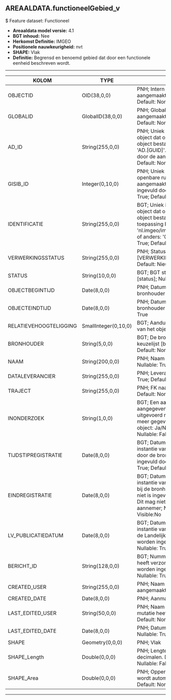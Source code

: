## AREAALDATA.functioneelGebied_v

$ Feature dataset: Functioneel


* __Areaaldata model versie:__ 4.1
* __BGT inhoud:__ Nee
* __Herkomst Definitie:__ IMGEO
* __Positionele nauwkeurigheid:__ nvt
* __SHAPE:__ Vlak
* __Definitie:__ Begrensd en benoemd gebied dat door een functionele eenheid beschreven wordt.

***

|KOLOM                           |TYPE          	    |DEFINITIE|
|------                          |----                  |-----    |
|OBJECTID                        |OID(38,0,0)           |PNH; Intern ArcGIS Identificatienummer, aangemaakt door ArcGIS; Nullable: False; Default: None|
|GLOBALID                        |GlobalID(38,0,0)      |PNH; Global Unique Identifier,  aangemaakt door ArcGIS; Nullable: False; Default: None|
|AD_ID                           |String(255,0,0)       |PNH; Uniek identificatienummer voor het object dat onveranderlijk is zolang het object bestaat in Areaaldata: in format 'AD.[GUID]'. Dit moet worden ingevuld door de aannemer; Nullable: False; Default: None|
|GISIB_ID                        |Integer(0,10,0)       |PNH; Uniek Identificatienummer beheer openbare ruimte (GISIB), wordt aangemaakt in GISIB en mag niet worden ingevuld door de aannemer; Nullable: True; Default: None|
|IDENTIFICATIE                   |String(255,0,0)       |BGT; Uniek identificatienummer voor het object dat onveranderlijk is zolang het object bestaat: bevat indien van toepassing BGT/IMKL ID in format 'nl.imgeo/imkl.bronhouderscode.LokaalID' of anders: '00000'.LokaalID; Nullable: True; Default: None|
|VERWERKINGSSTATUS               |String(255,0,0)       |PNH; Status van de gegevens; keuzelijst [VERWERKINGSSTATUS]; Nullable: False; Default: Nieuw|
|STATUS                          |String(10,0,0)        |BGT; BGT status van het object; keuzelijst [status]; Nullable: False; Default: None|
|OBJECTBEGINTIJD                 |Date(8,0,0)           |PNH; Datum waarop het object bij de bronhouder is ontstaan; Nullable: True|
|OBJECTEINDTIJD                  |Date(8,0,0)           |PNH; Datum waarop het object bij de bronhouder niet meer geldig is; Nullable: True|
|RELATIEVEHOOGTELIGGING          |SmallInteger(0,10,0)  |BGT; Aanduiding voor de relatieve hoogte van het object; Nullable: False; Default: 0|
|BRONHOUDER                      |String(5,0,0)         |BGT; De bronhoudercode van het object; keuzelijst [bronhouder]; Nullable: False; Default: None|
|NAAM                            |String(200,0,0)       |PNH; Naam van het functionele gebied; Nullable: True; Default: None|
|DATALEVERANCIER                 |String(255,0,0)       |PNH; Leverancier van de data; Nullable: True; Default: None|
|TRAJECT                         |String(255,0,0)       |PNH; FK naar traject_v; Nullable: True; Default: None|
|INONDERZOEK                     |String(1,0,0)         |BGT; Een aanduiding waarmee wordt aangegeven dat een onderzoek wordt uitgevoerd naar de juistheid van een of meer gegevens van het betreffende object: Ja/Nee; keuzelijst [jaNee]; Nullable: False; Default: N; Visible:No|
|TIJDSTIPREGISTRATIE             |Date(8,0,0)           |BGT; Datum en tijdstip waarop deze instantie van het object is opgenomen door de bronhouder. Dit mag niet worden ingevuld door de aannemer; Nullable: True; Default: None; Visible:No|
|EINDREGISTRATIE                 |Date(8,0,0)           |BGT; Datum en tijdstip waarop deze instantie van het object niet meer geldig is bij de bronhouder. Wanneer deze waarde niet is ingevuld is de instantie nog geldig. Dit mag niet worden ingevuld door de aannemer; Nullable: True; Default: None; Visible:No|
|LV_PUBLICATIEDATUM              |Date(8,0,0)           |BGT; Datum en tijdstip waarop deze instantie van het object is opgenomen in de Landelijke Voorziening. Dit mag niet worden ingevuld door de aannemer; Nullable: True; Default: None; Visible:No|
|BERICHT_ID                      |String(128,0,0)       |BGT; Nummer van het bericht dat PNH heeft verzonden naar LV. Dit mag niet worden ingevuld door de aannemer; Nullable: True; Default: None; Visible: No|
|CREATED_USER                    |String(255,0,0)       |PNH; Naam van gebruiker die de rij heeft aangemaakt; Nullable: True; Default: None|
|CREATED_DATE                    |Date(8,0,0)           |PNH; Aanmaakdatum; Nullable: True|
|LAST_EDITED_USER                |String(50,0,0)        |PNH; Naam van gebruiker die de laatste mutatie heeft doorgevoerd; Nullable: True; Default: None|
|LAST_EDITED_DATE                |Date(8,0,0)           |PNH; Datum van de laatste mutatie; Nullable: True|
|SHAPE                           |Geometry(0,0,0)       |PNH; Vlak|
|SHAPE_Length                    |Double(0,0,0)         |PNH; Lengte van de omtrek in m, 5 decimalen. Dit wordt automatisch gevuld; Nullable: False; Default: None|
|SHAPE_Area                      |Double(0,0,0)         |PNH; Oppervlakte in m2, 5 decimalen. Dit wordt automatisch gevuld; Nullable: False; Default: None|


***
